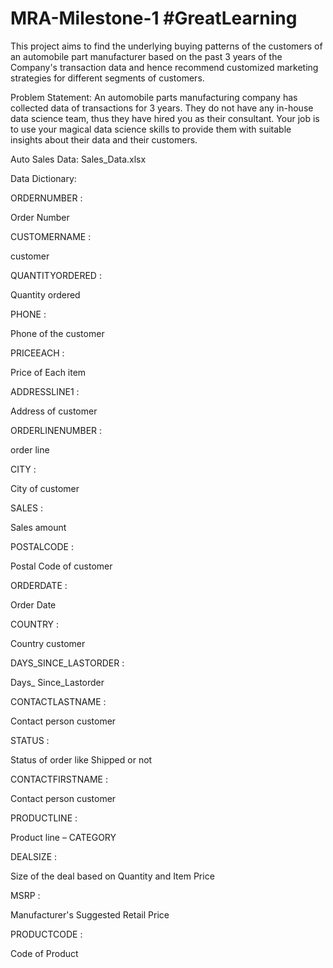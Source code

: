 # MRA-Milestone-1 #GreatLearning
This project aims to find the underlying buying patterns of the customers of an automobile part manufacturer based on the past 3 years of the Company's transaction data and hence recommend customized marketing strategies for different segments of customers.

Problem Statement:
An automobile parts manufacturing company has collected data of transactions for 3 years. They do not have any in-house data science team, thus they have hired you as their consultant. Your job is to use your magical data science skills to provide them with suitable insights about their data and their customers.

Auto Sales Data: Sales_Data.xlsx

Data Dictionary:

ORDERNUMBER :

Order Number

CUSTOMERNAME :

customer

QUANTITYORDERED :

Quantity ordered

PHONE :

Phone of the customer

PRICEEACH :

Price of Each item

ADDRESSLINE1 :

Address of customer

ORDERLINENUMBER :

order line

CITY :

City of customer

SALES :

Sales amount

POSTALCODE :

Postal Code of customer

ORDERDATE :

Order Date

COUNTRY :

Country customer

DAYS_SINCE_LASTORDER :

Days_ Since_Lastorder

CONTACTLASTNAME :

Contact person customer

STATUS :

Status of order like Shipped or not

CONTACTFIRSTNAME :

Contact person customer

PRODUCTLINE :

Product line – CATEGORY

DEALSIZE :

Size of the deal based on Quantity and Item Price

MSRP :

Manufacturer's Suggested Retail Price

PRODUCTCODE :

Code of Product

